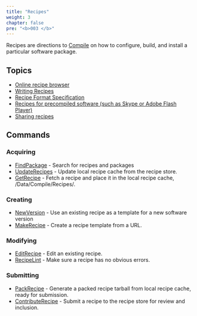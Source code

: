 ```yaml
---
title: "Recipes"
weight: 3
chapter: false
pre: "<b>003 </b>"
---
```


Recipes are directions to [Compile](/Commands/Compile) on how to
configure, build, and install a particular software package.

## Topics

-   [Online recipe browser](http://recipes.gobolinux.org/)
-   [Writing Recipes](/Recipes/Writing-Recipes)
-   [Recipe Format
    Specification](/Recipes/Recipe-Format-Specification/)
-   [Recipes for precompiled software (such as Skype or Adobe Flash
    Player)](/Recipes/Binary-Recipes/)
-   [Sharing
    recipes](/Recipes/Writing-Recipes/#share-your-recipes)

## Commands

### Acquiring

-   [FindPackage](/Commands/FindPackage) - Search for recipes and
    packages
-   [UpdateRecipes](/Commands/UpdateRecipes) - Update local recipe
    cache from the recipe store.
-   [GetRecipe](/Commands/GetRecipe) - Fetch a recipe and place it in
    the local recipe cache, /Data/Compile/Recipes/.

### Creating

-   [NewVersion](/Commands/NewVersion) - Use an existing recipe as a
    template for a new software version
-   [MakeRecipe](/Commands/MakeRecipe) - Create a recipe template from
    a URL.

### Modifying

-   [EditRecipe](/Commands/EditRecipe) - Edit an existing recipe.
-   [RecipeLint](/Commands/RecipeLint) - Make sure a recipe has no
    obvious errors.

### Submitting

-   [PackRecipe](/Commands/PackRecipe) - Generate a packed recipe
    tarball from local recipe cache, ready for submission.
-   [ContributeRecipe](/Commands/ContributeRecipe) - Submit a recipe to
    the recipe store for review and inclusion.